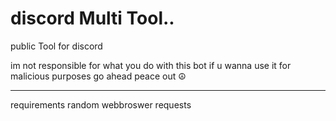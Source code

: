 # discord Multi Tool..
public Tool for discord 

im not responsible for what you do with this bot 
if u wanna use it for malicious purposes go ahead 
peace out ☮️

------------------------
requirements 
random 
webbroswer
requests 
